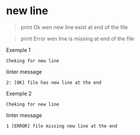 # new line
> print Ok wen new line exist at end of the file

> print Error wen line is missing at end of the file

Exemple 1
```
Cheking for new line

```
linter message
```
2: [OK] file has new line at the end
```
Exemple 2
```
Cheking for new line
```
linter message
```
1 [ERROR] file missing new line at the end
```
